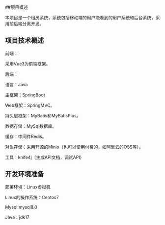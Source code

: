 ##项目概述

本项目是一个租房系统，系统包括移动端的用户能看到的用户系统和后台系统，采用前后端分离开发。

## 项目技术概述

前端：

采用Vue3为前端框架。

后端：

语言：Java

主框架：SpringBoot

Web框架：SpringMVC。

持久层框架：MyBatis和MyBatisPlus。

数据存储：MySql数据库。

缓存：中间件Redis。

对象存储：采用开源的Minio（也可以使用付费的，如阿里云的OSS等）。

工具：knife4j（生成API文档，调试API）

## 开发环境准备

部署环境：Linux虚拟机

Linux的操作系统：Centos7

Mysql:mysql8.0

Java：jdk17

